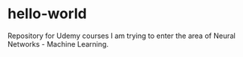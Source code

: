 # hello-world
Repository for Udemy courses
I am trying to enter the area of Neural Networks - Machine Learning.
